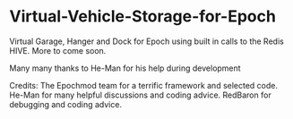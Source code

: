 # Virtual-Vehicle-Storage-for-Epoch
Virtual Garage, Hanger and Dock for Epoch using built in calls to the Redis HIVE.
More to come soon.

Many many thanks to He-Man for his help during development

Credits: 
The Epochmod team for a terrific framework and selected code.
He-Man for many helpful discussions and coding advice.
RedBaron for debugging and coding advice.
